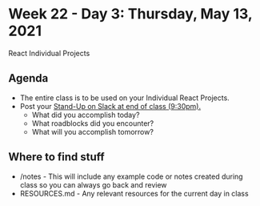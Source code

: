 # Week 22 - Day 3: Thursday, May 13, 2021

React Individual Projects

## Agenda

- The entire class is to be used on your Individual React Projects.
- Post your [Stand-Up on Slack at end of class (9:30pm).](https://digitalcrafts.slack.com/archives/C021LJJQYQZ)
  - What did you accomplish today?
  - What roadblocks did you encounter?
  - What will you accomplish tomorrow?

## Where to find stuff
- /notes - This will include any example code or notes created during class so you can always go back and review
- RESOURCES.md - Any relevant resources for the current day in class

